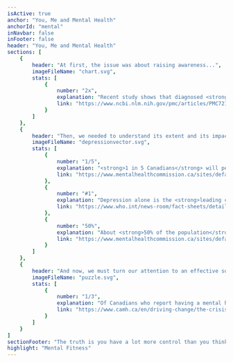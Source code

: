 ```yaml
---
isActive: true
anchor: "You, Me and Mental Health"
anchorId: "mental"
inNavbar: false
inFooter: false
header: "You, Me and Mental Health"
sections: [
    {
        header: "At first, the issue was about raising awareness...",
        imageFileName: "chart.svg",
        stats: [
            {
                number: "2x",
                explanation: "Recent study shows that diagnosed <strong>anxiety disorder doubled</strong> from 2011 to 2018.",
                link: "https://www.ncbi.nlm.nih.gov/pmc/articles/PMC7214527/"
            }
        ]
    },
    {
        header: "Then, we needed to understand its extent and its impact...",
        imageFileName: "depressionvector.svg",
        stats: [
            {
                number: "1/5",
                explanation: "<strong>1 in 5 Canadians</strong> will personally experience a mental health problem or illness in any given year.",
                link: "https://www.mentalhealthcommission.ca/sites/default/files/2016-06/Investing_in_Mental_Health_FINAL_Version_ENG.pdf"
            },
            {
                number: "#1",
                explanation: "Depression alone is the <strong>leading cause of disability worldwide</strong>.",
                link: "https://www.who.int/news-room/fact-sheets/detail/depression"
            },
            {
                number: "50%",
                explanation: "About <strong>50% of the population</strong> will have or will have had a mental illness by the age of 40.",
                link: "https://www.mentalhealthcommission.ca/sites/default/files/2016-06/Investing_in_Mental_Health_FINAL_Version_ENG.pdf"
            }
        ]
    },
    {
        header: "And now, we must turn our attention to an effective solution...",
        imageFileName: "puzzle.svg",
        stats: [
            {
                number: "1/3",
                explanation: "Of Canadians who report having a mental health care need, <strong>1/3 state that their needs were not fully met</strong>.",
                link: "https://www.camh.ca/en/driving-change/the-crisis-is-real/mental-health-statistics"
            }
        ]
    }
]
sectionFooter: "The truth is you have a lot more control than you think, and it all starts by holding yourself accountable; the best way to do that is to ensure a strong and healthy mind – your "
highlight: "Mental Fitness"
---
```

